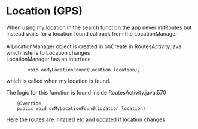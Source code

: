 # Location (GPS)
When using my location in the search function the app never initRoutes but instead waits for a location found callback from the LocationManager <br/><br/>
A LocationManager object is created in onCreate in RoutesActivity.java which listens to Location changes <br/>
LocationManager has an interface 
```
        void onMyLocationFound(Location location);
```
which is called when my location is found. <br/>

The logic for this function is found inside RoutesActivity.java:570
```
    @Override
    public void onMyLocationFound(Location location)
```
Here the routes are initatied etc and updated if location changes
